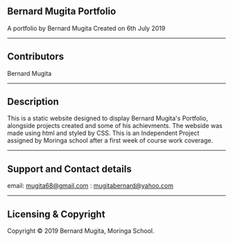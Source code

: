## Bernard Mugita Portfolio

A portfolio by Bernard Mugita Created on 6th July 2019

---

## Contributors 
Bernard Mugita

---

## Description

This is a static website designed to display Bernard Mugita's Portfolio, alongside projects created and some of his achievments. The webside was made using html and styled by CSS. This is an Independent Project assigned by Moringa school after  a first week of course work coverage.

---

## Support and Contact details

email: mugita68@gmail.com
     : mugitabernard@yahoo.com

---


## Licensing & Copyright

Copyright © 2019 Bernard Mugita, Moringa School.





